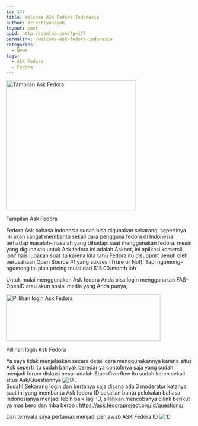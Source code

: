 ```yaml
---
id: 177
title: Welcome ASK Fedora Indonesia
author: ariestiyansyah
layout: post
guid: http://oonlab.com/?p=177
permalink: /welcome-ask-fedora-indonesia
categories:
  - News
tags:
  - ASK Fedora
  - Fedora
---
```

<div id="attachment_178" style="width: 610px" class="wp-caption aligncenter">
  <a href="http://oonlab.com/wp-content/uploads/2014/01/Screenshot-from-2014-01-23-190832.png"><img class="size-large wp-image-178" alt="Tampilan Ask Fedora" src="http://oonlab.com/wp-content/uploads/2014/01/Screenshot-from-2014-01-23-190832-600x397.png" width="350" /></a>
  
  <p class="wp-caption-text">
    Tampilan Ask Fedora
  </p>
</div>

Fedora Ask bahasa Indonesia sudah bisa digunakan sekarang, sepertinya ini akan sangat membantu sekali para pengguna fedora di Indonesia terhadap masalah-masalah yang dihadapi saat menggunakan fedora. mesin yang digunakan untuk Ask fedora ini adalah Askbot, ini aplikasi komersil loh? hais lupakan soal itu karena kita tahu Fedora itu disupport penuh oleh perusahaan Open Source #1 yang sukses (Trure or Not). Tapi ngomong-ngomong ini plan pricing mulai dari $15.00/month loh

Untuk mulai menggunakan Ask fedora Anda bisa login menggunakan FAS-OpenID atau akun sosial media yang Anda punya,

<div id="attachment_179" style="width: 426px" class="wp-caption aligncenter">
  <a href="http://oonlab.com/wp-content/uploads/2014/01/Screenshot-from-2014-01-23-190513.png"><img class="size-full wp-image-179" alt="Pillihan login Ask Fedora" src="http://oonlab.com/wp-content/uploads/2014/01/Screenshot-from-2014-01-23-190513.png" width="416" height="126" /></a>
  
  <p class="wp-caption-text">
    Pillihan login Ask Fedora
  </p>
</div>

Ya saya tidak menjelaskan secara detail cara menggunakannya karena situs Ask seperti itu sudah banyak beredar ya contohnya saja yang sudah menjadi forum diskusi besar adalah StackOverflow itu sudah keren sekali situs Ask/Questionnya <img src="https://oonlab.com/wp-includes/images/smilies/icon_biggrin.gif" alt=":D" class="wp-smiley" /> .  
Sudah! Sekarang login dan bertanya saja disana ada 3 moderator katanya saat ini yang membantu Ask fedora ID sekalian bantu pelokalan bahasa Indonesianya menjadi lebih baik lagi :D, silahkan mencobanya dilink berikut ya mas bero dan mba beroo : <a href="https://ask.fedoraproject.org/id/questions/" target="_blank">https://ask.fedoraproject.org/id/questions/</a>

Dan ternyata saya pertamax menjadi penjawab ASK Fedora ID <img src="https://oonlab.com/wp-includes/images/smilies/icon_biggrin.gif" alt=":D" class="wp-smiley" /> 

&nbsp;

&nbsp;

&nbsp;